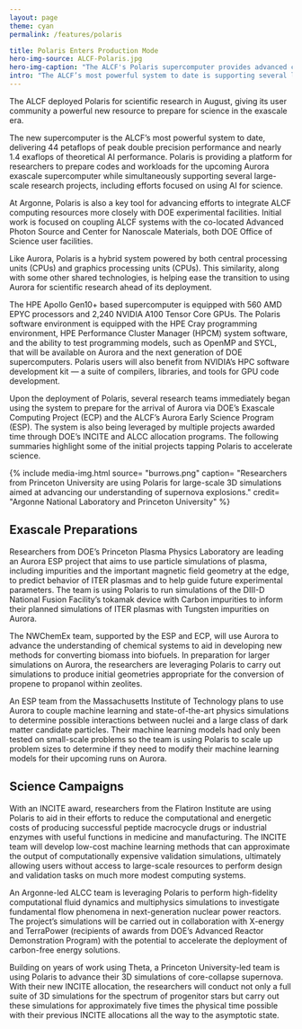 ```yaml
---
layout: page
theme: cyan
permalink: /features/polaris

title: Polaris Enters Production Mode
hero-img-source: ALCF-Polaris.jpg
hero-img-caption: "The ALCF's Polaris supercomputer provides advanced capabilities for workloads involving simulation, data analysis, and AI tasks."
intro: "The ALCF’s most powerful system to date is supporting several large-scale science projects while also helping researchers prepare for Aurora."
---
```



The ALCF deployed Polaris for scientific research in August, giving its user community a powerful new resource to prepare for science in the exascale era. 

The new supercomputer is the ALCF’s most powerful system to date, delivering 44 petaflops of peak double precision performance and nearly 1.4 exaflops of theoretical AI performance. Polaris is providing a platform for researchers to prepare codes and workloads for the upcoming Aurora exascale supercomputer while simultaneously supporting several large-scale research projects, including efforts focused on using AI for science.

At Argonne, Polaris is also a key tool for advancing efforts to integrate ALCF computing resources more closely with DOE experimental facilities. Initial work is focused on coupling ALCF systems with the co-located Advanced Photon Source and Center for Nanoscale Materials, both DOE Office of Science user facilities.

Like Aurora, Polaris is a hybrid system powered by both central processing units (CPUs) and graphics processing units (CPUs). This similarity, along with some other shared technologies, is helping ease the transition to using Aurora for scientific research ahead of its deployment.  

The HPE Apollo Gen10+ based supercomputer is equipped with 560 AMD EPYC processors and 2,240 NVIDIA A100 Tensor Core GPUs. The Polaris software environment is equipped with the HPE Cray programming environment, HPE Performance Cluster Manager (HPCM) system software, and the ability to test programming models, such as OpenMP and SYCL, that will be available on Aurora and the next generation of DOE supercomputers. Polaris users will also benefit from NVIDIA’s HPC software development kit — a suite of compilers, libraries, and tools for GPU code development.

Upon the deployment of Polaris, several research teams immediately began using the system to prepare for the arrival of Aurora via DOE’s Exascale Computing Project (ECP) and the ALCF’s Aurora Early Science Program (ESP). The system is also being leveraged by multiple projects awarded time through DOE’s INCITE and ALCC allocation programs. The following summaries highlight some of the initial projects tapping Polaris to accelerate science.

{% include media-img.html
   source= "burrows.png"
   caption= "Researchers from Princeton University are using Polaris for large-scale 3D simulations aimed at advancing our understanding of supernova explosions."
   credit= "Argonne National Laboratory and Princeton University"
%}

## Exascale Preparations

Researchers from DOE’s Princeton Plasma Physics Laboratory are leading an Aurora ESP project that aims to use particle simulations of plasma, including impurities and the important magnetic field geometry at the edge, to predict behavior of ITER plasmas and to help guide future experimental parameters. The team is using Polaris to run simulations of the DIII-D National Fusion Facility’s tokamak device with Carbon impurities to inform their planned simulations of ITER plasmas with Tungsten impurities on Aurora.

The NWChemEx team, supported by the ESP and ECP, will use Aurora to advance the understanding of chemical systems to aid in developing new methods for converting biomass into biofuels. In preparation for larger simulations on Aurora, the researchers are leveraging Polaris to carry out simulations to produce initial geometries appropriate for the conversion of propene to propanol within zeolites.

An ESP team from the Massachusetts Institute of Technology plans to use Aurora to couple machine learning and state-of-the-art physics simulations to determine possible interactions between nuclei and a large class of dark matter candidate particles. Their machine learning models had only been tested on small-scale problems so the team is using Polaris to scale up problem sizes to determine if they need to modify their machine learning models for their upcoming runs on Aurora. 

## Science Campaigns

With an INCITE award, researchers from the Flatiron Institute are using Polaris to aid in their efforts to reduce the computational and energetic costs of producing successful peptide macrocycle drugs or industrial enzymes with useful functions in medicine and manufacturing. The INCITE team will develop low-cost machine learning methods that can approximate the output of computationally expensive validation simulations, ultimately allowing users without access to large-scale resources to perform design and validation tasks on much more modest computing systems.

An Argonne-led ALCC team is leveraging Polaris to perform high-fidelity computational fluid dynamics and multiphysics simulations to investigate fundamental flow phenomena in next-generation nuclear power reactors. The project’s simulations will be carried out in collaboration with X-energy and TerraPower (recipients of awards from DOE’s Advanced Reactor Demonstration Program) with the potential to accelerate the deployment of carbon-free energy solutions. 

Building on years of work using Theta, a Princeton University-led team is using Polaris to advance their 3D simulations of core-collapse supernova. With their new INCITE allocation, the researchers will conduct not only a full suite of 3D simulations for the spectrum of progenitor stars but carry out these simulations for approximately five times the physical time possible with their previous INCITE allocations all the way to the asymptotic state. 


